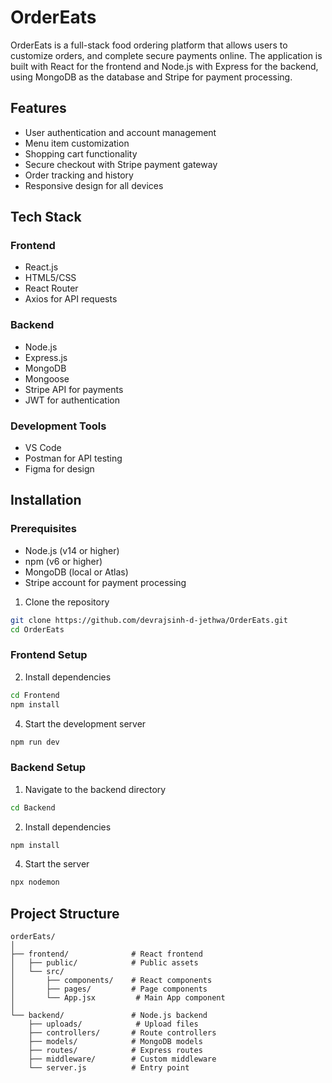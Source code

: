 # OrderEats

OrderEats is a full-stack food ordering platform that allows users to customize orders, and complete secure payments online. The application is built with React for the frontend and Node.js with Express for the backend, using MongoDB as the database and Stripe for payment processing.

## Features

- User authentication and account management
- Menu item customization
- Shopping cart functionality
- Secure checkout with Stripe payment gateway
- Order tracking and history
- Responsive design for all devices

## Tech Stack

### Frontend
- React.js
- HTML5/CSS
- React Router
- Axios for API requests

### Backend
- Node.js
- Express.js
- MongoDB
- Mongoose
- Stripe API for payments
- JWT for authentication

### Development Tools
- VS Code
- Postman for API testing
- Figma for design

## Installation

### Prerequisites
- Node.js (v14 or higher)
- npm (v6 or higher)
- MongoDB (local or Atlas)
- Stripe account for payment processing


1. Clone the repository
```bash
git clone https://github.com/devrajsinh-d-jethwa/OrderEats.git
cd OrderEats
```

### Frontend Setup
2. Install dependencies
```bash
cd Frontend
npm install
```


4. Start the development server
```bash
npm run dev
```

### Backend Setup
1. Navigate to the backend directory
```bash
cd Backend
```

2. Install dependencies
```bash
npm install
```

4. Start the server
```bash
npx nodemon
```

## Project Structure

```
orderEats/
│
├── frontend/              # React frontend
│   ├── public/            # Public assets
│   └── src/
│       ├── components/    # React components
│       ├── pages/         # Page components
│       └── App.jsx         # Main App component
│
└── backend/               # Node.js backend
    ├── uploads/            # Upload files
    ├── controllers/       # Route controllers
    ├── models/            # MongoDB models
    ├── routes/            # Express routes
    ├── middleware/        # Custom middleware
    └── server.js          # Entry point
```
